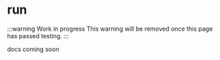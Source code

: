 # run

:::warning Work in progress
<centered-image src="/img/work-in-progress.png" />
This warning will be removed once this page has passed testing.
:::

docs coming soon
